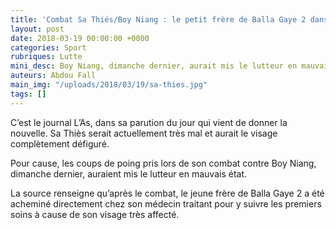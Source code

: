 ```yaml
---
title: 'Combat Sa Thiés/Boy Niang : le petit frère de Balla Gaye 2 dans un état critique'
layout: post
date: 2018-03-19 00:00:00 +0000
categories: Sport
rubriques: Lutte
mini_desc: Boy Niang, dimanche dernier, aurait mis le lutteur en mauvais état.
auteurs: Abdou Fall
main_img: "/uploads/2018/03/19/sa-thies.jpg"
tags: []
---
```

C’est le journal L’As, dans sa parution du jour qui vient de donner la nouvelle. Sa Thiès serait actuellement très mal et aurait le visage complètement défiguré.

Pour cause, les coups de poing pris lors de son combat contre Boy Niang, dimanche dernier, auraient mis le lutteur en mauvais état.

La source renseigne qu’après le combat, le jeune frère de Balla Gaye 2 a été acheminé directement chez son médecin traitant pour y suivre les premiers soins à cause de son visage très affecté.